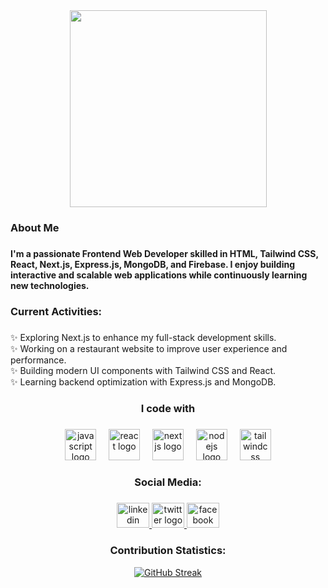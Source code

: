 <div align="center">
  <img height="315" src="https://i.ibb.co.com/J1WGqNG/Git-Hub-Banner.jpg"  />
</div>

###

<h3 align="left">About Me</h3>

###

<h4 align="left">I'm a passionate Frontend Web Developer skilled in HTML, Tailwind CSS, React, Next.js, Express.js, MongoDB, and Firebase. I enjoy building interactive and scalable web applications while continuously learning new technologies.</h4>

###

<h3 align="left">Current Activities:</h3>

###

<p align="left">✨ Exploring Next.js to enhance my full-stack development skills.<br>✨ Working on a restaurant website to improve user experience and performance.<br>✨ Building modern UI components with Tailwind CSS and React.<br>✨ Learning backend optimization with Express.js and MongoDB.</p>

###

<h3 align="center">I code with</h3>

###

<div align="center">
  <img src="https://cdn.jsdelivr.net/gh/devicons/devicon/icons/javascript/javascript-original.svg" height="50" alt="javascript logo"  />
  <img width="12" />
  <img src="https://cdn.jsdelivr.net/gh/devicons/devicon/icons/react/react-original.svg" height="50" alt="react logo"  />
  <img width="12" />
  <img src="https://cdn.jsdelivr.net/gh/devicons/devicon/icons/nextjs/nextjs-original.svg" height="50" alt="nextjs logo"  />
  <img width="12" />
  <img src="https://cdn.jsdelivr.net/gh/devicons/devicon/icons/nodejs/nodejs-original.svg" height="50" alt="nodejs logo"  />
  <img width="12" />
  <img src="https://cdn.jsdelivr.net/gh/devicons/devicon/icons/tailwindcss/tailwindcss-original-wordmark.svg" height="50" alt="tailwindcss logo"  />
</div>

###

<h3 align="center">Social Media:</h3>

###

<div align="center">
  <a href="https://www.linkedin.com/in/mohammed-ataul-karim-bbb70867/" target="_blank">
    <img src="https://raw.githubusercontent.com/maurodesouza/profile-readme-generator/master/src/assets/icons/social/linkedin/default.svg" width="52" height="40" alt="linkedin logo"  />
  </a>
  <a href="https://x.com/ataul_karim" target="_blank">
    <img src="https://raw.githubusercontent.com/maurodesouza/profile-readme-generator/master/src/assets/icons/social/twitter/default.svg" width="52" height="40" alt="twitter logo"  />
  </a>
  <a href="https://www.facebook.com/ataulkarimctg" target="_blank">
    <img src="https://raw.githubusercontent.com/maurodesouza/profile-readme-generator/master/src/assets/icons/social/facebook/default.svg" width="52" height="40" alt="facebook logo"  />
  </a>
</div>

###
<div align="center">
  <h3 align="center">Contribution Statistics:</h3>

[![GitHub Streak](https://nirzak-streak-stats.vercel.app?user=karimataulctg)](https://git.io/streak-stats)
</div>

